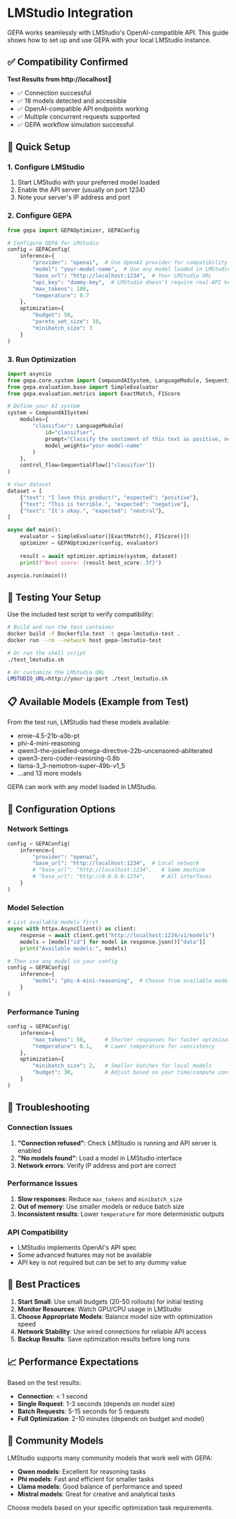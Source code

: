 # LMStudio Integration

GEPA works seamlessly with LMStudio's OpenAI-compatible API. This guide shows how to set up and use GEPA with your local LMStudio instance.

## ✅ Compatibility Confirmed

**Test Results from http://localhost:1234:**
- ✅ Connection successful
- ✅ 18 models detected and accessible
- ✅ OpenAI-compatible API endpoints working
- ✅ Multiple concurrent requests supported
- ✅ GEPA workflow simulation successful

## 🚀 Quick Setup

### 1. Configure LMStudio

1. Start LMStudio with your preferred model loaded
2. Enable the API server (usually on port 1234)
3. Note your server's IP address and port

### 2. Configure GEPA

```python
from gepa import GEPAOptimizer, GEPAConfig

# Configure GEPA for LMStudio
config = GEPAConfig(
    inference={
        "provider": "openai",  # Use OpenAI provider for compatibility
        "model": "your-model-name",  # Use any model loaded in LMStudio
        "base_url": "http://localhost:1234",  # Your LMStudio URL
        "api_key": "dummy-key",  # LMStudio doesn't require real API key
        "max_tokens": 100,
        "temperature": 0.7
    },
    optimization={
        "budget": 50,
        "pareto_set_size": 10,
        "minibatch_size": 3
    }
)
```

### 3. Run Optimization

```python
import asyncio
from gepa.core.system import CompoundAISystem, LanguageModule, SequentialFlow
from gepa.evaluation.base import SimpleEvaluator
from gepa.evaluation.metrics import ExactMatch, F1Score

# Define your AI system
system = CompoundAISystem(
    modules={
        "classifier": LanguageModule(
            id="classifier",
            prompt="Classify the sentiment of this text as positive, negative, or neutral: {text}",
            model_weights="your-model-name"
        )
    },
    control_flow=SequentialFlow(["classifier"])
)

# Your dataset
dataset = [
    {"text": "I love this product!", "expected": "positive"},
    {"text": "This is terrible.", "expected": "negative"},
    {"text": "It's okay.", "expected": "neutral"},
]

async def main():
    evaluator = SimpleEvaluator([ExactMatch(), F1Score()])
    optimizer = GEPAOptimizer(config, evaluator)
    
    result = await optimizer.optimize(system, dataset)
    print(f"Best score: {result.best_score:.3f}")

asyncio.run(main())
```

## 🧪 Testing Your Setup

Use the included test script to verify compatibility:

```bash
# Build and run the test container
docker build -f Dockerfile.test -t gepa-lmstudio-test .
docker run --rm --network host gepa-lmstudio-test

# Or run the shell script
./test_lmstudio.sh

# Or customize the LMStudio URL
LMSTUDIO_URL=http://your-ip:port ./test_lmstudio.sh
```

## 📋 Available Models (Example from Test)

From the test run, LMStudio had these models available:
- ernie-4.5-21b-a3b-pt
- phi-4-mini-reasoning  
- qwen3-the-josiefied-omega-directive-22b-uncensored-abliterated
- qwen3-zero-coder-reasoning-0.8b
- llama-3_3-nemotron-super-49b-v1_5
- ...and 13 more models

GEPA can work with any model loaded in LMStudio.

## 🔧 Configuration Options

### Network Settings
```python
config = GEPAConfig(
    inference={
        "provider": "openai",
        "base_url": "http://localhost:1234",  # Local network
        # "base_url": "http://localhost:1234",   # Same machine
        # "base_url": "http://0.0.0.0:1234",     # All interfaces
    }
)
```

### Model Selection
```python
# List available models first
async with httpx.AsyncClient() as client:
    response = await client.get("http://localhost:1234/v1/models")
    models = [model["id"] for model in response.json()["data"]]
    print("Available models:", models)

# Then use any model in your config
config = GEPAConfig(
    inference={
        "model": "phi-4-mini-reasoning",  # Choose from available models
    }
)
```

### Performance Tuning
```python
config = GEPAConfig(
    inference={
        "max_tokens": 50,      # Shorter responses for faster optimization
        "temperature": 0.1,    # Lower temperature for consistency
    },
    optimization={
        "minibatch_size": 2,   # Smaller batches for local models
        "budget": 30,          # Adjust based on your time/compute constraints
    }
)
```

## 🚨 Troubleshooting

### Connection Issues
1. **"Connection refused"**: Check LMStudio is running and API server is enabled
2. **"No models found"**: Load a model in LMStudio interface
3. **Network errors**: Verify IP address and port are correct

### Performance Issues
1. **Slow responses**: Reduce `max_tokens` and `minibatch_size`
2. **Out of memory**: Use smaller models or reduce batch size
3. **Inconsistent results**: Lower `temperature` for more deterministic outputs

### API Compatibility
- LMStudio implements OpenAI's API spec
- Some advanced features may not be available
- API key is not required but can be set to any dummy value

## 🎯 Best Practices

1. **Start Small**: Use small budgets (20-50 rollouts) for initial testing
2. **Monitor Resources**: Watch GPU/CPU usage in LMStudio
3. **Choose Appropriate Models**: Balance model size with optimization speed
4. **Network Stability**: Use wired connections for reliable API access
5. **Backup Results**: Save optimization results before long runs

## 📈 Performance Expectations

Based on the test results:
- **Connection**: < 1 second
- **Single Request**: 1-3 seconds (depends on model size)
- **Batch Requests**: 5-15 seconds for 5 requests
- **Full Optimization**: 2-10 minutes (depends on budget and model)

## 🤝 Community Models

LMStudio supports many community models that work well with GEPA:
- **Qwen models**: Excellent for reasoning tasks
- **Phi models**: Fast and efficient for smaller tasks  
- **Llama models**: Good balance of performance and speed
- **Mistral models**: Great for creative and analytical tasks

Choose models based on your specific optimization task requirements.